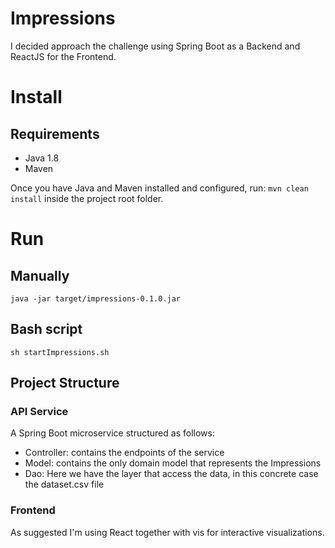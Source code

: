 # Impressions

I decided approach the challenge using Spring Boot as a Backend and ReactJS for the Frontend.

# Install 
## Requirements
* Java 1.8
* Maven

Once you have Java and Maven installed and configured, run:
`mvn clean install` inside the project root folder.

# Run
## Manually
`java -jar target/impressions-0.1.0.jar`
## Bash script
`sh startImpressions.sh`

## Project Structure
### API Service
A Spring Boot microservice structured as follows:

* Controller: contains the endpoints of the service
* Model: contains the only domain model that represents the Impressions
* Dao: Here we have the layer that access the data, in this concrete case the dataset.csv file

### Frontend
As suggested I'm using React together with vis for interactive visualizations. 

